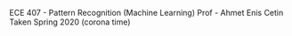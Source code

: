 ECE 407 - Pattern Recognition (Machine Learning)
Prof - Ahmet Enis Cetin
Taken Spring 2020 (corona time)
